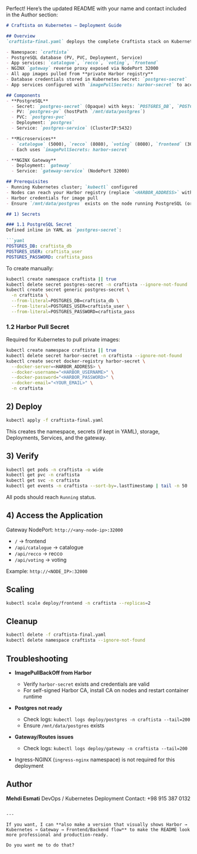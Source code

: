 Perfect! Here’s the updated README with your name and contact included in the Author section:

````markdown
# Craftista on Kubernetes – Deployment Guide

## Overview
`craftista-final.yaml` deploys the complete Craftista stack on Kubernetes:

- Namespace: `craftista`
- PostgreSQL database (PV, PVC, Deployment, Service)
- App services: `catalogue`, `recco`, `voting`, `frontend`
- NGINX `gateway` reverse proxy exposed via NodePort 32000
- All app images pulled from **private Harbor registry**
- Database credentials stored in Kubernetes Secret: `postgres-secret`
- App services configured with `imagePullSecrets: harbor-secret` to access private Harbor images

## Components
- **PostgreSQL**
  - Secret: `postgres-secret` (Opaque) with keys: `POSTGRES_DB`, `POSTGRES_USER`, `POSTGRES_PASSWORD`
  - PV: `postgres-pv` (hostPath `/mnt/data/postgres`)
  - PVC: `postgres-pvc`
  - Deployment: `postgres`
  - Service: `postgres-service` (ClusterIP:5432)

- **Microservices**
  - `catalogue` (5000), `recco` (8080), `voting` (8080), `frontend` (3000)
  - Each uses `imagePullSecrets: harbor-secret`

- **NGINX Gateway**
  - Deployment: `gateway`
  - Service: `gateway-service` (NodePort 32000)

## Prerequisites
- Running Kubernetes cluster; `kubectl` configured
- Nodes can reach your Harbor registry (replace `<HARBOR_ADDRESS>` with your Harbor hostname/IP)
- Harbor credentials for image pull
- Ensure `/mnt/data/postgres` exists on the node running PostgreSQL (or update hostPath in YAML)

## 1) Secrets

### 1.1 PostgreSQL Secret
Defined inline in YAML as `postgres-secret`:

```yaml
POSTGRES_DB: craftista_db
POSTGRES_USER: craftista_user
POSTGRES_PASSWORD: craftista_pass
````

To create manually:

```bash
kubectl create namespace craftista || true
kubectl delete secret postgres-secret -n craftista --ignore-not-found
kubectl create secret generic postgres-secret \
  -n craftista \
  --from-literal=POSTGRES_DB=craftista_db \
  --from-literal=POSTGRES_USER=craftista_user \
  --from-literal=POSTGRES_PASSWORD=craftista_pass
```

### 1.2 Harbor Pull Secret

Required for Kubernetes to pull private images:

```bash
kubectl create namespace craftista || true
kubectl delete secret harbor-secret -n craftista --ignore-not-found
kubectl create secret docker-registry harbor-secret \
  --docker-server=<HARBOR_ADDRESS> \
  --docker-username="<HARBOR_USERNAME>" \
  --docker-password="<HARBOR_PASSWORD>" \
  --docker-email="<YOUR_EMAIL>" \
  -n craftista
```

## 2) Deploy

```bash
kubectl apply -f craftista-final.yaml
```

This creates the namespace, secrets (if kept in YAML), storage, Deployments, Services, and the gateway.

## 3) Verify

```bash
kubectl get pods -n craftista -o wide
kubectl get pvc -n craftista
kubectl get svc -n craftista
kubectl get events -n craftista --sort-by=.lastTimestamp | tail -n 50
```

All pods should reach `Running` status.

## 4) Access the Application

Gateway NodePort: `http://<any-node-ip>:32000`

* `/` → frontend
* `/api/catalogue` → catalogue
* `/api/recco` → recco
* `/api/voting` → voting

Example: `http://<NODE_IP>:32000`

## Scaling

```bash
kubectl scale deploy/frontend -n craftista --replicas=2
```

## Cleanup

```bash
kubectl delete -f craftista-final.yaml
kubectl delete namespace craftista --ignore-not-found
```

## Troubleshooting

* **ImagePullBackOff from Harbor**

  * Verify `harbor-secret` exists and credentials are valid
  * For self-signed Harbor CA, install CA on nodes and restart container runtime

* **Postgres not ready**

  * Check logs: `kubectl logs deploy/postgres -n craftista --tail=200`
  * Ensure `/mnt/data/postgres` exists

* **Gateway/Routes issues**

  * Check logs: `kubectl logs deploy/gateway -n craftista --tail=200`

* Ingress-NGINX (`ingress-nginx` namespace) is not required for this deployment

## Author

**Mehdi Esmati**
DevOps / Kubernetes Deployment
Contact: +98 915 387 0132

```

---

If you want, I can **also make a version that visually shows Harbor → Kubernetes → Gateway → Frontend/Backend flow** to make the README look more professional and production-ready.  

Do you want me to do that?
```
